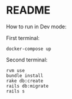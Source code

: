 # README

How to run in Dev mode:

First terminal:

```
docker-compose up
```

Second terminal:

```
rvm use
bundle install
rake db:create
rails db:migrate
rails s
```